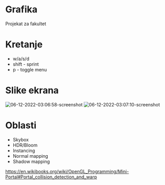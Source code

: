 # Grafika
Projekat za fakultet

# Kretanje

- w/a/s/d
- shift - sprint
- p - toggle menu

# Slike ekrana
![06-12-2022-03:06:58-screenshot](https://user-images.githubusercontent.com/10564596/205791162-b02c9980-9317-4345-97fb-b100053b4e06.png)
![06-12-2022-03:07:10-screenshot](https://user-images.githubusercontent.com/10564596/205791176-b587c480-3489-4b44-903f-b5c01f3ea3c5.png)


# Oblasti
- Skybox
- HDR/Bloom
- Instancing
- Normal mapping
- Shadow mapping

https://en.wikibooks.org/wiki/OpenGL_Programming/Mini-Portal#Portal_collision_detection_and_warp
